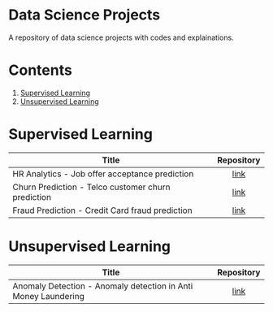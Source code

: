 # Data Science Projects
A repository of data science projects with codes and explainations.


# Contents

1. [Supervised Learning](#supervised-learning)
1. [Unsupervised Learning](#unsupervised-learning)



# Supervised Learning 
| Title        |  Repository  |
| ------------- | :-----:|
| HR Analytics - Job offer acceptance prediction | [link](./code/hr_analytics) |
| Churn Prediction - Telco customer churn prediction | [link](./code/churn_prediction) |
| Fraud Prediction - Credit Card fraud prediction | [link](./code/fraud_detection/CreditCardFraudDetection.ipynb) |


# Unsupervised Learning 
| Title        |  Repository  |
| ------------- | :-----:|
| Anomaly Detection - Anomaly detection in Anti Money Laundering | [link](./code/anomaly_detection/Anomaly2.ipynb) |

